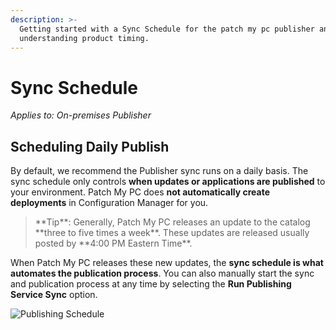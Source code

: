 ```yaml
---
description: >-
  Getting started with a Sync Schedule for the patch my pc publisher and
  understanding product timing.
---
```


# Sync Schedule

_Applies to: On-premises Publisher_

## Scheduling Daily Publish

By default, we recommend the Publisher sync runs on a daily basis. The sync schedule only controls **when updates or applications are published** to your environment. Patch My PC does **not automatically create deployments** in Configuration Manager for you.

<blockquote class="wp-block-quote">
<p>**Tip**: Generally, Patch My PC releases an update to the catalog **three to five times a week**. These updates are released usually posted by **4:00 PM Eastern Time**.</p>
</blockquote>

When Patch My PC releases these new updates, the **sync schedule is what automates the publication process**. You can also manually start the sync and publication process at any time by selecting the **Run Publishing Service Sync** option.

![Publishing Schedule](/_images/image-(1252).png>)